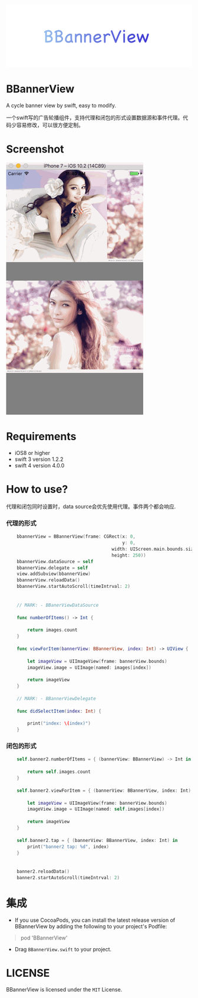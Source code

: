 ![](./Screenshots/logo.png)

# BBannerView
A cycle banner view by swift, easy to modify.

一个swift写的广告轮播组件，支持代理和闭包的形式设置数据源和事件代理。代码少容易修改，可以很方便定制。

# Screenshot

![](./Screenshots/BBannerView.gif)

# Requirements

* iOS8 or higher
* swift 3 version 1.2.2
* swift 4 version 4.0.0

# How to use?

代理和闭包同时设置时，data source会优先使用代理。事件两个都会响应.

### 代理的形式

```swift
    bbannerView = BBannerView(frame: CGRect(x: 0, 
                                            y: 0, 
                                        width: UIScreen.main.bounds.size.width, 
                                        height: 250))
    bbannerView.dataSource = self
    bbannerView.delegate = self
    view.addSubview(bbannerView)
    bbannerView.reloadData()
    bbannerView.startAutoScroll(timeIntrval: 2)
   
    
    // MARK: - BBanerViewDataSource
    
    func numberOfItems() -> Int {

        return images.count
    }
    
    func viewForItem(bannerView: BBannerView, index: Int) -> UIView {

        let imageView = UIImageView(frame: bannerView.bounds)
        imageView.image = UIImage(named: images[index])
        
        return imageView
    }
    
    // MARK: - BBannerViewDelegate
    
    func didSelectItem(index: Int) {

        print("index: \(index)")
    }

```


### 闭包的形式

```swift
    self.banner2.numberOfItems = { (bannerView: BBannerView) -> Int in

        return self.images.count
    }

    self.banner2.viewForItem = { (bannerView: BBannerView, index: Int) -> UIView in

        let imageView = UIImageView(frame: bannerView.bounds)
        imageView.image = UIImage(named: self.images[index])

        return imageView
    }

    self.banner2.tap = { (bannerView: BBannerView, index: Int) in
        print("banner2 tap: %d", index)
    }


    banner2.reloadData()
    banner2.startAutoScroll(timeIntrval: 2)
```

# 集成


* If you use CocoaPods, you can install the latest release version of BBannerView  by adding the following to your project's Podfile:

> pod 'BBannerView'

* Drag `BBannerView.swift` to your project.

# LICENSE
BBannerView is licensed under the `MIT` License.
